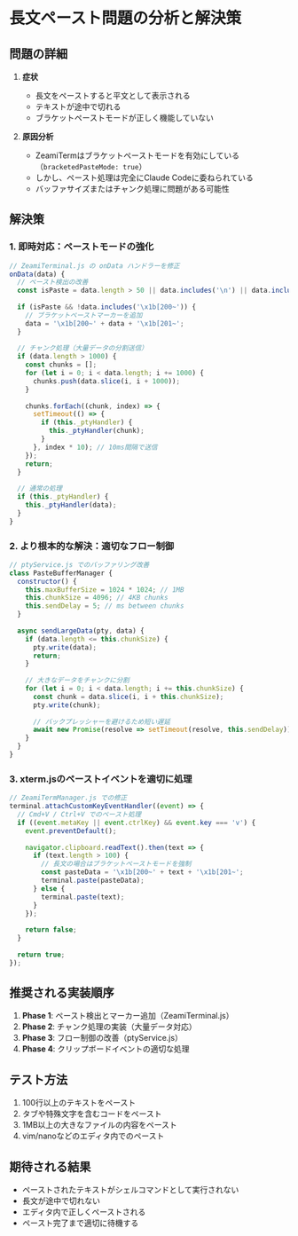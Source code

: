 # 長文ペースト問題の分析と解決策

## 問題の詳細

1. **症状**
   - 長文をペーストすると平文として表示される
   - テキストが途中で切れる
   - ブラケットペーストモードが正しく機能していない

2. **原因分析**
   - ZeamiTermはブラケットペーストモードを有効にしている（`bracketedPasteMode: true`）
   - しかし、ペースト処理は完全にClaude Codeに委ねられている
   - バッファサイズまたはチャンク処理に問題がある可能性

## 解決策

### 1. 即時対応：ペーストモードの強化

```javascript
// ZeamiTerminal.js の onData ハンドラーを修正
onData(data) {
  // ペースト検出の改善
  const isPaste = data.length > 50 || data.includes('\n') || data.includes('\t');
  
  if (isPaste && !data.includes('\x1b[200~')) {
    // ブラケットペーストマーカーを追加
    data = '\x1b[200~' + data + '\x1b[201~';
  }
  
  // チャンク処理（大量データの分割送信）
  if (data.length > 1000) {
    const chunks = [];
    for (let i = 0; i < data.length; i += 1000) {
      chunks.push(data.slice(i, i + 1000));
    }
    
    chunks.forEach((chunk, index) => {
      setTimeout(() => {
        if (this._ptyHandler) {
          this._ptyHandler(chunk);
        }
      }, index * 10); // 10ms間隔で送信
    });
    return;
  }
  
  // 通常の処理
  if (this._ptyHandler) {
    this._ptyHandler(data);
  }
}
```

### 2. より根本的な解決：適切なフロー制御

```javascript
// ptyService.js でのバッファリング改善
class PasteBufferManager {
  constructor() {
    this.maxBufferSize = 1024 * 1024; // 1MB
    this.chunkSize = 4096; // 4KB chunks
    this.sendDelay = 5; // ms between chunks
  }
  
  async sendLargeData(pty, data) {
    if (data.length <= this.chunkSize) {
      pty.write(data);
      return;
    }
    
    // 大きなデータをチャンクに分割
    for (let i = 0; i < data.length; i += this.chunkSize) {
      const chunk = data.slice(i, i + this.chunkSize);
      pty.write(chunk);
      
      // バックプレッシャーを避けるため短い遅延
      await new Promise(resolve => setTimeout(resolve, this.sendDelay));
    }
  }
}
```

### 3. xterm.jsのペーストイベントを適切に処理

```javascript
// ZeamiTermManager.js での修正
terminal.attachCustomKeyEventHandler((event) => {
  // Cmd+V / Ctrl+V でのペースト処理
  if ((event.metaKey || event.ctrlKey) && event.key === 'v') {
    event.preventDefault();
    
    navigator.clipboard.readText().then(text => {
      if (text.length > 100) {
        // 長文の場合はブラケットペーストモードを強制
        const pasteData = '\x1b[200~' + text + '\x1b[201~';
        terminal.paste(pasteData);
      } else {
        terminal.paste(text);
      }
    });
    
    return false;
  }
  
  return true;
});
```

## 推奨される実装順序

1. **Phase 1**: ペースト検出とマーカー追加（ZeamiTerminal.js）
2. **Phase 2**: チャンク処理の実装（大量データ対応）
3. **Phase 3**: フロー制御の改善（ptyService.js）
4. **Phase 4**: クリップボードイベントの適切な処理

## テスト方法

1. 100行以上のテキストをペースト
2. タブや特殊文字を含むコードをペースト
3. 1MB以上の大きなファイルの内容をペースト
4. vim/nanoなどのエディタ内でのペースト

## 期待される結果

- ペーストされたテキストがシェルコマンドとして実行されない
- 長文が途中で切れない
- エディタ内で正しくペーストされる
- ペースト完了まで適切に待機する